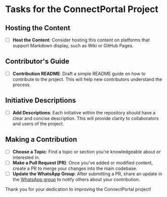 # Tasks for the ConnectPortal Project

## Hosting the Content

- [ ] **Host the Content**: Consider hosting this content on platforms that support Markdown display, such as Wiki or GitHub Pages.

## Contributor's Guide

- [ ] **Contribution README**: Draft a simple README guide on how to contribute to the project. This will help new contributors understand the process.

## Initiative Descriptions

- [ ] **Add Descriptions**: Each initiative within the repository should have a clear and concise description. This will provide clarity to collaborators and users of the project.

## Making a Contribution

- [ ] **Choose a Topic**: Find a topic or section you're knowledgeable about or interested in.
- [ ] **Make a Pull Request (PR)**: Once you've added or modified content, create a PR to merge your changes into the main codebase.
- [ ] **Update the WhatsApp Group**: After submitting a PR, share an update in the [WhatsApp group](https://chat.whatsapp.com/JjD8eijWfDXD10QbM2VyaX) to notify others about your contribution.

Thank you for your dedication to improving the ConnectPortal project!
